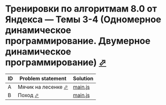 # Тренировки по алгоритмам 8.0 от Яндекса — Темы 3-4 (Одномерное динамическое программирование. Двумерное динамическое программирование) [⬀](https://contest.yandex.ru/contest/80940/enter/)



| ID | Problem statement                                                         | Solution             |
|----|---------------------------------------------------------------------------|----------------------|
| A  | Мячик на лесенке [⬀](https://contest.yandex.ru/contest/80940/problems/A/) | [main.js](A/main.js) |
| B  | Поход [⬀](https://contest.yandex.ru/contest/80940/problems/B/)            | [main.js](B/main.js) |

